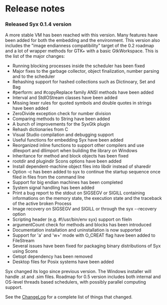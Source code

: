 # Release notes #

### Released Syx 0.1.4 version ###

A more stable VM has been reached with this version. Many features have been added for both the embedding and the environment. This version also includes the "image endianness compatibility" target of the 0.2 roadmap and a lot of wrapper methods for GTK+ with a basic GtkWorkspace.
This is the list of the major changes:
  * Running blocking processes inside the scheduler has been fixed
  * Major fixes to the garbage collector, object finalization, number parsing and to the scheduler
  * Rehashing support for hashed collections such as Dictinoary, Set and Bag
  * #perform: and #copyReplace family ANSI methods have been added
  * Interval and StdIOStream classes have been added
  * Missing lexer rules for quoted symbols and double quotes in strings have been added
  * ZeroDivide exception check for number division
  * Comparing methods to String have been added
  * A bunch of improvements for the SyxGtk plugin
  * Rehash dictionaries from C
  * Visual Studio compilation and debugging support
  * Useful functions for embedding Syx have been added
  * Reorganized inline functions to support other compilers and use dllexport and dllimport when building the library on Windows
  * Inheritance for method and block objects has been fixed
  * rootdir and plugindir Scons options have been added
  * Install dependent-machine object files into libdir instead of sharedir
  * Option -c has been added to syx to continue the startup sequence once filed in files from the command line
  * Support for big endian machines has been completed
  * System signal handling has been added
  * Print a bug report to the stdout on SIGSEGV or SIGILL containing informations on the memory state, the execution state and the traceback of the active broken Process
  * Image recovery on SIGSEGV and SIGILL or through the syx --recovery option
  * Scripting header (e.g. #!/usr/bin/env syx) support on fileIn
  * argumentCount check for methods and blocks has been introduced
  * Documentation installation and uninstallation is now supported
  * Support for 'a' and 'w+' mode with O\_CREAT flag have been added to FileStream
  * Several issues have been fixed for packaging binary distributions of Syx using Scons
  * Getopt dependency has been removed
  * Desktop files for Posix systems have been added

Syx changed its logo since previous version. The Windows installer will handle .st and .sim files.
Roadmap for 0.5 version includes both internal and OS-level threads based schedulers, with possibly parallel computing support.

See the [ChangeLog](http://syx.googlecode.com/svn/tags/syx-0.1.4/ChangeLog) for a complete list of things that changed.